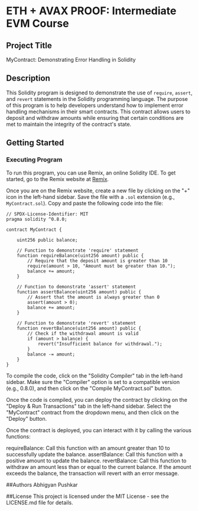 # ETH + AVAX PROOF: Intermediate EVM Course

## Project Title
MyContract: Demonstrating Error Handling in Solidity

## Description
This Solidity program is designed to demonstrate the use of `require`, `assert`, and `revert` statements in the Solidity programming language. The purpose of this program is to help developers understand how to implement error handling mechanisms in their smart contracts. This contract allows users to deposit and withdraw amounts while ensuring that certain conditions are met to maintain the integrity of the contract's state.

## Getting Started

### Executing Program
To run this program, you can use Remix, an online Solidity IDE. To get started, go to the Remix website at [Remix](https://remix.ethereum.org/).

Once you are on the Remix website, create a new file by clicking on the "+" icon in the left-hand sidebar. Save the file with a `.sol` extension (e.g., `MyContract.sol`). Copy and paste the following code into the file:

```solidity
// SPDX-License-Identifier: MIT
pragma solidity ^0.8.0;

contract MyContract {
    
    uint256 public balance;
    
    // Function to demonstrate 'require' statement
    function requireBalance(uint256 amount) public {
        // Require that the deposit amount is greater than 10
        require(amount > 10, "Amount must be greater than 10.");
        balance += amount;
    }
    
    // Function to demonstrate 'assert' statement
    function assertBalance(uint256 amount) public {
        // Assert that the amount is always greater than 0
        assert(amount > 0);
        balance += amount;
    }
    
    // Function to demonstrate 'revert' statement
    function revertBalance(uint256 amount) public {
        // Check if the withdrawal amount is valid
        if (amount > balance) {
            revert("Insufficient balance for withdrawal.");
        }
        balance -= amount;
    }
}
```

To compile the code, click on the "Solidity Compiler" tab in the left-hand sidebar. Make sure the "Compiler" option is set to a compatible version (e.g., 0.8.0), and then click on the "Compile MyContract.sol" button.

Once the code is compiled, you can deploy the contract by clicking on the "Deploy & Run Transactions" tab in the left-hand sidebar. Select the "MyContract" contract from the dropdown menu, and then click on the "Deploy" button.

Once the contract is deployed, you can interact with it by calling the various functions:

requireBalance: Call this function with an amount greater than 10 to successfully update the balance.
assertBalance: Call this function with a positive amount to update the balance.
revertBalance: Call this function to withdraw an amount less than or equal to the current balance. If the amount exceeds the balance, the transaction will revert with an error message.

##Authors
Abhigyan Pushkar

##License
This project is licensed under the MIT License - see the LICENSE.md file for details.
